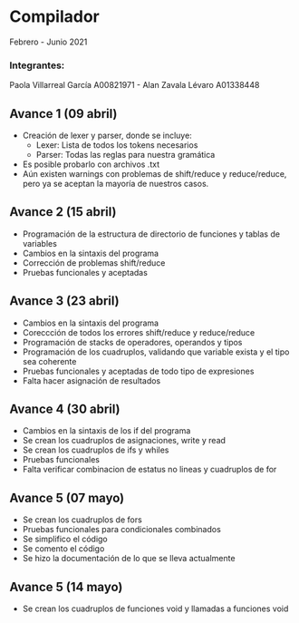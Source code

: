 # Compilador

Febrero - Junio 2021

### Integrantes: 
Paola Villarreal García A00821971 -
Alan Zavala Lévaro A01338448

## Avance 1 (09 abril)
* Creación de lexer y parser, donde se incluye:
    - Lexer: Lista de todos los tokens necesarios
    - Parser: Todas las reglas para nuestra gramática
* Es posible probarlo con archivos .txt
* Aún existen warnings con problemas de shift/reduce y reduce/reduce, pero ya se aceptan la mayoría de nuestros casos. 

## Avance 2 (15 abril)
* Programación de la estructura de directorio de funciones y tablas de variables
* Cambios en la sintaxis del programa
* Corrección de problemas shift/reduce
* Pruebas funcionales y aceptadas

## Avance 3 (23 abril)
* Cambios en la sintaxis del programa
* Coreccción de todos los errores shift/reduce y reduce/reduce
* Programación de stacks de operadores, operandos y tipos
* Programación de los cuadruplos, validando que variable exista y el tipo sea coherente
* Pruebas funcionales y aceptadas de todo tipo de expresiones
* Falta hacer asignación de resultados

## Avance 4 (30 abril)
* Cambios en la sintaxis de los if del programa
* Se crean los cuadruplos de asignaciones, write y read
* Se crean los cuadruplos de ifs y whiles
* Pruebas funcionales
* Falta verificar combinacion de estatus no lineas y cuadruplos de for

## Avance 5 (07 mayo)
* Se crean los cuadruplos de fors
* Pruebas funcionales para condicionales combinados
* Se simplifico el código
* Se comento el código
* Se hizo la documentación de lo que se lleva actualmente

## Avance 5 (14 mayo)
* Se crean los cuadruplos de funciones void y llamadas a funciones void
